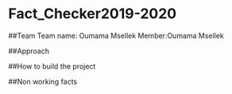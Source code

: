 # Fact_Checker2019-2020
##Team
Team name: Oumama Msellek
Member:Oumama Msellek

##Approach

##How to build the project

##Non working facts
